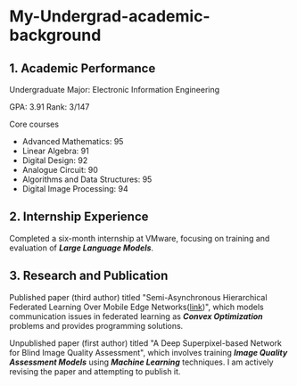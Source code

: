# My-Undergrad-academic-background
## 1. Academic Performance 
Undergraduate Major: Electronic Information Engineering

GPA: 3.91 Rank: 3/147

Core courses
- Advanced Mathematics: 95
- Linear Algebra: 91
- Digital Design: 92
- Analogue Circuit: 90
- Algorithms and Data Structures: 95
- Digital Image Processing: 94

## 2. Internship Experience
Completed a six-month internship at VMware, focusing on training and evaluation of ***Large Language Models***.
## 3. Research and Publication

Published paper (third author) titled "Semi-Asynchronous Hierarchical Federated Learning Over Mobile Edge Networks([link](https://ieeexplore.ieee.org/document/9975318))", which models communication issues in federated learning as ***Convex Optimization*** problems and provides programming solutions.

Unpublished paper (first author) titled "A Deep Superpixel-based Network for Blind Image Quality Assessment", which involves training ***Image Quality Assessment Models*** using ***Machine Learning*** techniques. I am actively revising the paper and attempting to publish it.
